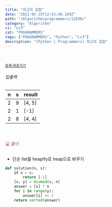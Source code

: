 ```yaml
---
title: "최고의 집합"
date: "2021-02-25T12:53:46.169Z"
path: "/Algorithm/programmers/12938/"
category: "Algorithm"
ci: "Lv3"
cat: "PROGRAMMERS"
tags: ["PROGRAMMERS", "Python", "Lv3"]
description: "[Python | Programmers] 최고의 집합"
---
```


<br />

<a href="https://programmers.co.kr/learn/courses/30/lessons/12938"><small>문제 바로가기</small></a>

###### 입출력

| n    | s    | result |
| ---- | ---- | ------ |
| 2    | 9    | [4, 5] |
| 2    | 1    | [-1]   |
| 2    | 8    | [4, 4] |

<br />

##### <h5 style="color:#C587AE;">💻 풀이</h5>

* 단순 list를 heapify로 heap으로 바꾸기

```python
def solution(n, s):
    if n > s:
        return [-1]
    [x, y] = divmod(s, n)
    answer = [x] * n
    for i in range(y):
        answer[i] += 1
    return sorted(answer)
```

<br />

